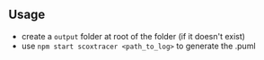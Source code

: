 ## Usage
* create a `output` folder at root of the folder (if it doesn't exist)
* use `npm start scoxtracer <path_to_log>` to generate the .puml
